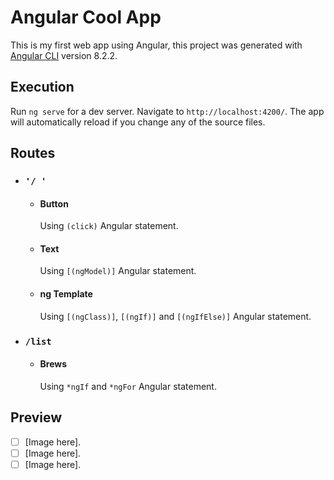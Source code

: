 # Angular Cool App

This is my first web app using Angular, this project was generated with [Angular CLI](https://github.com/angular/angular-cli) version 8.2.2.

## Execution

Run `ng serve` for a dev server. Navigate to `http://localhost:4200/`. The app will automatically reload if you change any of the source files.

## Routes

  - ### `'/ '`

    - #### Button
      Using `(click)` Angular statement.

    - #### Text
      Using `[(ngModel)]` Angular statement.

    - #### ng Template
      Using `[(ngClass)]`, `[(ngIf)]` and `[(ngIfElse)]` Angular statement.

  - ### `/list`

    - #### Brews
      Using `*ngIf` and `*ngFor` Angular statement.

## Preview

- [ ] [Image here].
- [ ] [Image here].
- [ ] [Image here].
